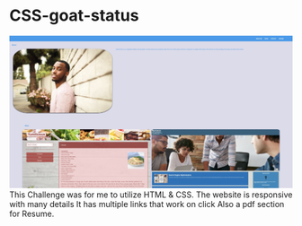 # CSS-goat-status
![alt text describing the image](./assets/images/screen2.jpg)
This Challenge was for me to utilize HTML & CSS.
The website is responsive with many details
It has multiple links that work on click
Also a pdf section for Resume.